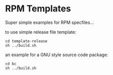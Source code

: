 # RPM Templates

Super simple examples for RPM specfiles...

to use simple release file template:

```
cd template-release
sh ../build.sh
```

an example for a GNU style source code package:
```
cd bc
sh ../build.sh
```
